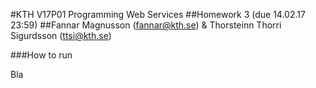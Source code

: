 #KTH V17P01 Programming Web Services
##Homework 3 (due 14.02.17 23:59) 
##Fannar Magnusson (fannar@kth.se) & Thorsteinn Thorri Sigurdsson (ttsi@kth.se)


###How to run

Bla